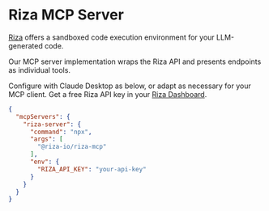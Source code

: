 # Riza MCP Server

[Riza](https://riza.io) offers a sandboxed code execution environment for your LLM-generated code. 

Our MCP server implementation wraps the Riza API and presents
endpoints as individual tools.

Configure with Claude Desktop as below, or adapt as necessary for your MCP client. Get a free Riza API key in your [Riza Dashboard](https://dashboard.riza.io).

```json
{
  "mcpServers": {
    "riza-server": {
      "command": "npx",
      "args": [
        "@riza-io/riza-mcp"
      ],
      "env": {
        "RIZA_API_KEY": "your-api-key"
      }
    }
  }
}
```
